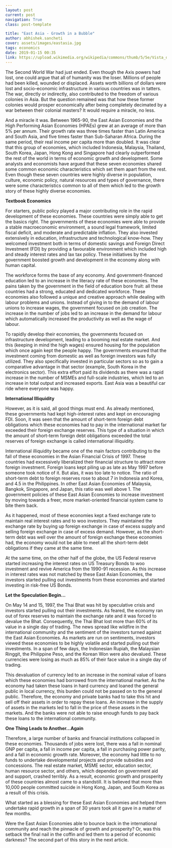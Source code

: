 ```yaml
---
layout: post
current: post
navigation: True
class: post-template

title: "East Asia - Growth in a Bubble"
author: abhishek.sancheti
cover: assets/images/eastasia.jpg
tags: economics
date: 2019-01-15 00:35
link: https://upload.wikimedia.org/wikipedia/commons/thumb/5/5e/Vista_del_Puerto_de_Victoria_desde_Sky100%2C_Hong_Kong%2C_2013-08-09%2C_DD_10.JPG/1024px-Vista_del_Puerto_de_Victoria_desde_Sky100%2C_Hong_Kong%2C_2013-08-09%2C_DD_10.JPG
---
```


The Second World War had just ended. Even though the Axis powers had lost, one could argue that all of humanity was the loser. Millions of people had been killed, wounded or displaced. Assets worth billions of dollars were lost and socio-economic infrastructure in various countries was in tatters. The war, directly or indirectly, also contributed to the freedom of various colonies in Asia. But the question remained was that how these former colonies would prosper economically after being completely decimated by a war between their colonial masters? It would require a miracle, no less.

And a miracle it was. Between 1965-90, the East Asian Economies and the High Performing Asian Economies (HPAEs) grew at an average of more than 5% per annum. Their growth rate was three times faster than Latin America and South Asia, and five times faster than Sub-Saharan Africa. During the same period, their real income per capita more than doubled. It was clear that this group of economies, which included Indonesia, Malaysia, Thailand, South Korea, Japan, Hong Kong and Singapore had clearly outperformed the rest of the world in terms of economic growth and development. Some analysts and economists have argued that these seven economies shared some common economic characteristics which set them apart from the rest. Even though these seven countries were highly diverse in population, culture, economic policy, natural resources and types of governance, there were some characteristics common to all of them which led to the growth story of these highly diverse economies.

**Textbook Economics**

For starters, public policy played a major contributing role in the rapid development of these economies. These countries were simply able to get the basics right. The governments of these economies were able to provide a stable macroeconomic environment, a sound legal framework, limited fiscal deficit, and moderate and predictable inflation. They also invested extensively in education, infrastructure and technological know-how. They welcomed investment both in terms of domestic savings and Foreign Direct Investment (FDI) by providing a favourable environment which included high and steady interest rates and lax tax policy. These initiatives by the government boosted growth and development in the economy along with human capital.

The workforce forms the base of any economy. And government-financed education led to an increase in the literacy rate of these economies. The pains taken by the government in the field of education bore fruit: all these countries had a strong, educated and dedicated workforce. These economies also followed a unique and creative approach while dealing with labour problems and unions. Instead of giving in to the demand of labour unions to increase wages, the government focused on job creation. The increase in the number of jobs led to an increase in the demand for labour which automatically increased the productivity as well as the wage of labour.

To rapidly develop their economies, the governments focused on infrastructure development, leading to a booming real estate market. And this (keeping in mind the high wages) ensured housing for the population which once again kept the people happy. The governments ensured that the investment coming from domestic as well as foreign investors was fully utilized. They also specifically invested in particular sectors so as to gain a comparative advantage in that sector (example, South Korea in the electronics sector). This extra effort paid its dividends as there was a rapid increase in the number of MSMEs and full-scale industries, which led to an increase in total output and increased exports. East Asia was a beautiful car ride where everyone was happy.

**International Illiquidity**

However, as it is said, all good things must end. As already mentioned, these governments had kept high-interest rates and kept on encouraging FDI. Soon, it was seen that the amount of short-term foreign debt obligations which these economies had to pay in the international market far exceeded their foreign exchange reserves. This type of a situation in which the amount of short-term foreign debt obligations exceeded the total reserves of foreign exchange is called international illiquidity.

International illiquidity became one of the main factors contributing to the fall of these economies in the Asian Financial Crisis of 1997. These countries had excessively liberalized their financial structure to attract more foreign investment. Foreign loans kept piling up as late as May 1997 before someone took notice of it. But alas, it was too late to notice. The ratio of short-term debt to foreign reserves rose to about 7 in Indonesia and Korea, and 4.5 in the Philippines. In other East Asian Economies of Malaysia, Bangkok, Singapore, and Japan, this ratio was well above 1. The government policies of these East Asian Economies to increase investment by moving towards a freer, more market-oriented financial system came to bite them back.

As it happened, most of these economies kept a fixed exchange rate to maintain real interest rates and to woo investors. They maintained the exchange rate by buying up foreign exchange in case of excess supply and selling foreign exchange in case of excess demand. However, as the short-term debt was well over the amount of foreign exchange these economies had, the economy would not be able to meet all the short-term debt obligations if they came at the same time.

At the same time, on the other half of the globe, the US Federal reserve started increasing the interest rates on US Treasury Bonds to woo investment and revive America from the 1990-91 recession. As this increase in interest rates was not matched by these East Asian Economies, the investors started pulling out investments from these economies and started investing in risk-free US Bonds.

**Let the Speculation Begin…**

On May 14 and 15, 1997, the Thai Bhat was hit by speculative crisis and investors started pulling out their investments. As feared, the economy ran out of forex reserves to maintain the exchange rate and it was forced to devalue the Bhat. Consequently, the Thai Bhat lost more than 60% of its value in a single day of trading. The news spread like wildfire in the international community and the sentiment of the investors turned against the East Asian Economies. As markets are run on sentiments, investors viewed these economies to be highly volatile and started pulling out their investments. In a span of few days, the Indonesian Rupiah, the Malaysian Ringgit, the Philippine Peso, and the Korean Won were also devalued. These currencies were losing as much as 85% of their face value in a single day of trading.

This devaluation of currency led to an increase in the nominal value of loans which these economies had borrowed from the international market. As the economy had taken these loans in hard currency and loaned the general public in local currency, this burden could not be passed on to the general public. Therefore, the economy and private banks had to take this hit and sell off their assets in order to repay these loans. An increase in the supply of assets in the markets led to fall in the price of these assets in the markets. And the banks were not able to raise enough funds to pay back these loans to the international community.

**One Thing Leads to Another...Again**

Therefore, a large number of banks and financial institutions collapsed in these economies. Thousands of jobs were lost, there was a fall in nominal GNP per capita, a fall in income per capita, a fall in purchasing power parity, and a fall in economic growth rate. Moreover, the economy had little to no funds to undertake developmental projects and provide subsidies and concessions. The real estate market, MSME sector, education sector, human resource sector, and others, which depended on government aid and support, crashed terribly. As a result, economic growth and prosperity of these countries almost came to a standstill. It is believed that more than 10,000 people committed suicide in Hong Kong, Japan, and South Korea as a result of this crisis.

What started as a blessing for these East Asian Economies and helped them undertake rapid growth in a span of 30 years took all it gave in a matter of few months.

Were the East Asian Economies able to bounce back in the international community and reach the pinnacle of growth and prosperity? Or, was this setback the final nail in the coffin and led them to a period of economic darkness? The second part of this story in the next article.
